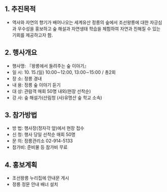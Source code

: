 ## 1. 추진목적
- 역사와 자연의 향기가 배어나오는 세계유산 정릉의 숲에서 조선왕릉에 대한 자긍심과 우수성을 홍보하고 숲 해설과 자연생태 학습을 체험하여 자연과 친해질 수 있는 기회를 제공하고자 함.

## 2. 행사개요
- 행사명: 『왕릉에서 들려주는 숲 이야기』
- 일 시: 10. 15.(일) 10:00∼12:00, 13:00∼15:00 / 총2회
- 장 소: 정릉 경내
- 내 용: 정릉 숲 이야기 듣기
- 대 상: 관람객 매회 50명 내외(현장 선착순)
- 강 사: 숲 해설가(산림청 (사)유명산 숲 학교 소속)

## 3. 참가방법
- 방 법: 행사장(정자각 앞)에서 현장 접수
- 신 청: 행사 당일 선착순 매회 50명
- 문 의: 정릉관리소 02-914-5133
- 참가비: 준비물 등 참가비 무료

## 4. 홍보계획
- 조선왕릉 누리집에 안내문 게시
- 정릉 정문 안내 배너 설치